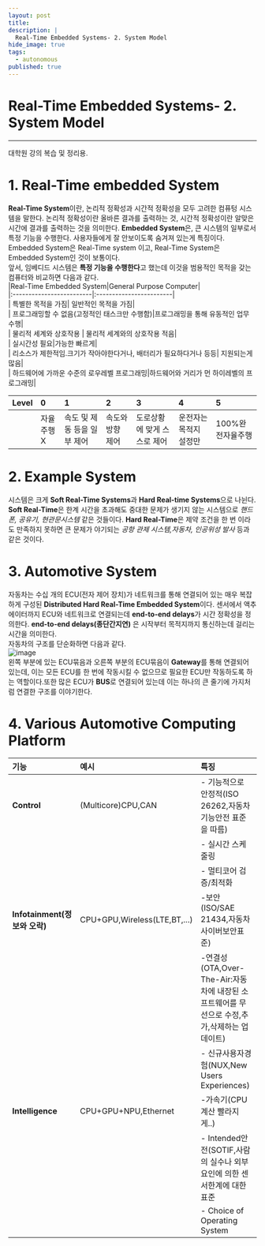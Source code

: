 ```yaml
---
layout: post
title: 
description: |
  Real-Time Embedded Systems- 2. System Model
hide_image: true
tags:
  - autonomous
published: true
---
```


# Real-Time Embedded Systems- 2. System Model
* * *
대학원 강의 복습 및 정리용.

# 1. Real-Time embedded System
 **Real-Time System**이란, 논리적 정확성과 시간적 정확성을 모두 고려한 컴퓨텅 시스템을 말한다. 논리적 정확성이란 올바른 결과를 출력하는 것, 시간적 정확성이란 알맞은 시간에 결과를
출력하는 것을 의미한다. **Embedded System**은, 큰 시스템의 일부로서 특정 기능을 수행한다. 사용자들에게 잘 안보이도록 숨겨져 있는게 특징이다. Embedded System은 Real-Time system
이고, Real-Time System은 Embedded System인 것이 보통이다.   
 앞서, 임베디드 시스템은 **특정 기능을 수행한다**고 했는데 이것을 범용적인 목적을 갖는 컴퓨터와 비교하면 다음과 같다.   
|Real-Time Embedded System|General Purpose Computer|   
|:-------------------------|:------------------------|   
| 특별한 목적을 가짐| 일반적인 목적을 가짐|   
| 프로그래밍할 수 없음(고정적인 태스크만 수행함)|프로그래밍을 통해 유동적인 업무 수행|   
| 물리적 세계와 상호작용 | 물리적 세계와의 상호작용 적음|   
| 실시간성 필요|가능한 빠르게|   
| 리소스가 제한적임.크기가 작아야한다거나, 배터리가 필요하다거나 등등| 지원되는게 많음|   
| 하드웨어에 가까운 수준의 로우레벨 프로그래밍|하드웨어와 거리가 먼 하이레벨의 프로그래밍|   

|Level| 0 | 1 | 2 | 3 | 4 | 5 |
|:----|:--|:--|:--|:--|:--|:--|
|	  |자율주행X|속도 및 제동 등을 일부 제어|속도와 방향 제어|도로상황에 맞게 스스로 제어|운전자는 목적지 설정만|100%완전자율주행|

# 2. Example System
 시스템은 크게 **Soft Real-Time Systems**과 **Hard Real-time Systems**으로 나뉜다. **Soft Real-Time**은 한계 시간을 초과해도 중대한 문제가 생기지 않는 시스템으로 *핸드폰,
공유기, 현관문시스템* 같은 것들이다. **Hard Real-Time**은 제약 조건을 한 번 이라도 만족하지 못하면 큰 문제가 야기되는 *공항 관제 시스템,자동차, 인공위성 발사* 등과 같은 것이다. 

# 3. Automotive System
 자동차는 수십 개의 ECU(전자 제어 장치)가 네트워크를 통해 연결되어 있는 매우 복잡하게 구성된 **Distributed Hard Real-Time Embedded System**이다. 센서에서 액추에이터까지 ECU와 네트워크로 연결되는데 **end-to-end delays**가 시간 정확성을 정의한다. **end-to-end delays(종단간지연)** 은 시작부터 목적지까지 통신하는데 걸리는 시간을 의미한다.   
 자동차의 구조를 단순화하면 다음과 같다.   
 ![image](https://user-images.githubusercontent.com/69246778/195063437-81a24e36-daf7-4281-8fab-96877903cde2.png)   
 왼쪽 부분에 있는 ECU묶음과 오른쪽 부분의 ECU묶음이 **Gateway**를 통해 연결되어 있는데, 이는 모든 ECU를 한 번에 작동시킬 수 없으므로
 필요한 ECU만 작동하도록 하는 역할이다.또한 많은 ECU가 **BUS**로 연결되어 있는데 이는 하나의 큰 줄기에 가지처럼 연결한 구조를 이야기한다.

# 4. Various Automotive Computing Platform
|기능|예시|특징|
|:----|:---|:----|
|**Control**|(Multicore)CPU,CAN |- 기능적으로 안정적(ISO 26262,자동차 기능안전 표준을 따름)|   
|       |                   |- 실시간 스케줄링                                       |
|       |                   |- 멀티코어 검증/최적화                                   |
|**Infotainment(정보와 오락)**|CPU+GPU,Wireless(LTE,BT,...)|-보안(ISO/SAE 21434,자동차사이버보안표준)|
|                         |                           |-연결성(OTA,Over-The-Air:자동차에 내장된 소프트웨어를 무선으로 수정,추가,삭제하는 업데이트)|
|                         |                           |- 신규사용자경험(NUX,New Users Experiences)|
|**Intelligence**|CPU+GPU+NPU,Ethernet|-가속기(CPU계산 빨라지게..)|
|            |                    |- Intended안전(SOTIF,사람의 실수나 외부 요인에 의한 센서한계에 대한 표준|
|            |                    |- Choice of Operating System|



